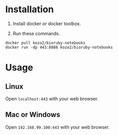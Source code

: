 # Installation

1. Install docker or docker toolbox.

2. Run these commands.

  ```
  docker pull kozo2/bioruby-notebooks
  docker run -dp 443:8888 kozo2/bioruby-notebooks
  ```

# Usage
## Linux
Open `localhost:443` with your web browser.

## Mac or Windows
Open `192.168.99.100:443` with your web browser.
